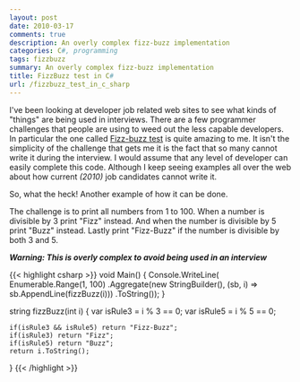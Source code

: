 ```yaml
---
layout: post
date: 2010-03-17
comments: true
description: An overly complex fizz-buzz implementation
categories: C#, programming
tags: fizzbuzz
summary: An overly complex fizz-buzz implementation
title: FizzBuzz test in C#
url: /fizzbuzz_test_in_c_sharp
---
```


I've been looking at developer job related web sites to see what kinds of "things" are being used in interviews. There are a few programmer challenges that people are using to weed out the less capable developers. In particular the one called [Fizz-buzz test][1] is quite amazing to me. It isn't the simplicity of the challenge that gets me it is the fact that so many cannot write it during the interview. I would assume that any level of developer can easily complete this code. Although I keep seeing examples all over the web about how current *(2010)* job candidates cannot write it.

So, what the heck! Another example of how it can be done.

The challenge is to print all numbers from 1 to 100. When a number is divisible by 3 print "Fizz" instead. And when the number is divisible by 5 print "Buzz" instead. Lastly print "Fizz-Buzz" if the number is divisible by both 3 and 5.

**_Warning: This is overly complex to avoid being used in an interview_**

{{< highlight csharp >}}
void Main()
{
    Console.WriteLine(
        Enumerable.Range(1, 100)
            .Aggregate(new StringBuilder(), (sb, i) => sb.AppendLine(fizzBuzz(i)))
            .ToString());
}

string fizzBuzz(int i)
{
    var isRule3 = i % 3 == 0;
    var isRule5 = i % 5 == 0;

    if(isRule3 && isRule5) return "Fizz-Buzz";
    if(isRule3) return "Fizz";
    if(isRule5) return "Buzz";
    return i.ToString();
}
{{< /highlight >}}

[1]: http://imranontech.com/2007/01/24/using-fizzbuzz-to-find-developers-who-grok-coding
